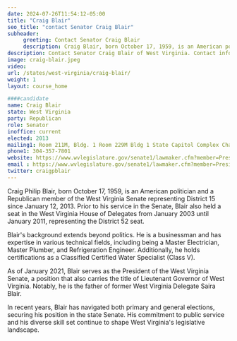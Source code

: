 ```yaml
---
date: 2024-07-26T11:54:12-05:00
title: "Craig Blair"
seo_title: "contact Senator Craig Blair"
subheader:
     greeting: Contact Senator Craig Blair
     description: Craig Blair, born October 17, 1959, is an American politician affiliated with the Republican Party. He has been serving as a member of the West Virginia State Senate, representing District 15, since December 1, 2012.
description: Contact Senator Craig Blair of West Virginia. Contact information for Craig Blair includes email address, phone number, and mailing address.
image: craig-blair.jpeg
video:
url: /states/west-virginia/craig-blair/
weight: 1
layout: course_home

####candidate
name: Craig Blair
state: West Virginia
party: Republican
role: Senator
inoffice: current
elected: 2013
mailing1: Room 211M, Bldg. 1 Room 229M Bldg 1 State Capitol Complex Charleston, WV 25305
phone1: 304-357-7801
website: https://www.wvlegislature.gov/senate1/lawmaker.cfm?member=President%20Blair/
email : https://www.wvlegislature.gov/senate1/lawmaker.cfm?member=President%20Blair/
twitter: craigpblair
---
```

Craig Philip Blair, born October 17, 1959, is an American politician and a Republican member of the West Virginia Senate representing District 15 since January 12, 2013. Prior to his service in the Senate, Blair also held a seat in the West Virginia House of Delegates from January 2003 until January 2011, representing the District 52 seat.

Blair's background extends beyond politics. He is a businessman and has expertise in various technical fields, including being a Master Electrician, Master Plumber, and Refrigeration Engineer. Additionally, he holds certifications as a Classified Certified Water Specialist (Class V).

As of January 2021, Blair serves as the President of the West Virginia Senate, a position that also carries the title of Lieutenant Governor of West Virginia. Notably, he is the father of former West Virginia Delegate Saira Blair.

In recent years, Blair has navigated both primary and general elections, securing his position in the state Senate. His commitment to public service and his diverse skill set continue to shape West Virginia's legislative landscape.
